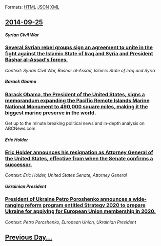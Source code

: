 
Formats: [HTML](2014/09/25/index.html)  [JSON](2014/09/25/index.json)  [XML](2014/09/25/index.xml)  

## [2014-09-25](/news/2014/09/25/index.md)

##### Syrian Civil War
### [Several Syrian rebel groups sign an agreement to unite in the fight against the Islamic State of Iraq and Syria and President Bashar al-Assad's forces. ](/news/2014/09/25/several-syrian-rebel-groups-sign-an-agreement-to-unite-in-the-fight-against-the-islamic-state-of-iraq-and-syria-and-president-bashar-al-assa.md)
_Context: Syrian Civil War, Bashar al-Assad, Islamic State of Iraq and Syria_

##### Barack Obama
### [Barack Obama, the President of the United States, signs a memorandum expanding the Pacific Remote Islands Marine National Monument to 490,000 square miles, making it the biggest marine preserve in the world. ](/news/2014/09/25/barack-obama-the-president-of-the-united-states-signs-a-memorandum-expanding-the-pacific-remote-islands-marine-national-monument-to-490-00.md)
Get up to the minute breaking political news and in-depth analysis on ABCNews.com.

##### Eric Holder
### [Eric Holder announces his resignation as Attorney General of the United States, effective from when the Senate confirms a successor. ](/news/2014/09/25/eric-holder-announces-his-resignation-as-attorney-general-of-the-united-states-effective-from-when-the-senate-confirms-a-successor.md)
_Context: Eric Holder, United States Senate, Attorney General_

##### Ukrainian President
### [President of Ukraine Petro Poroshenko announces a wide-ranging reform program entitled Strategy 2020 to prepare Ukraine for applying for European Union membership in 2020. ](/news/2014/09/25/president-of-ukraine-petro-poroshenko-announces-a-wide-ranging-reform-program-entitled-strategy-2020-to-prepare-ukraine-for-applying-for-eur.md)
_Context: Petro Poroshenko, European Union, Ukrainian President_

## [Previous Day...](/news/2014/09/24/index.md)

